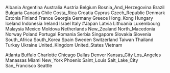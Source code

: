 Albania
Argentina
Australia
Austria
Belgium
Bosnia_And_Herzegovina
Brazil
Bulgaria
Canada
Chile
Costa_Rica
Croatia
Cyprus
Czech_Republic
Denmark
Estonia
Finland
France
Georgia
Germany
Greece
Hong_Kong
Hungary
Iceland
Indonesia
Ireland
Israel
Italy
#Japan
Latvia
Lithuania
Luxembourg
Malaysia
Mexico
Moldova
Netherlands
New_Zealand
North_Macedonia
Norway
Poland
Portugal
Romania
Serbia
Singapore
Slovakia
Slovenia
South_Africa
South_Korea
Spain
Sweden
Switzerland
Taiwan
Thailand
Turkey
Ukraine
United_Kingdom
United_States
Vietnam

Atlanta
Buffalo
Charlotte
Chicago
Dallas
Denver
Kansas_City
Los_Angeles
Manassas
Miami
New_York
Phoenix
Saint_Louis
Salt_Lake_City
San_Francisco
Seattle
